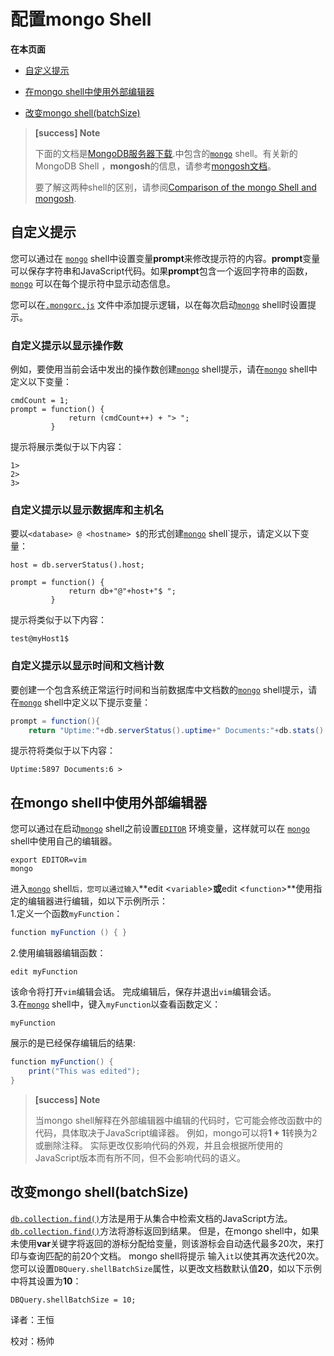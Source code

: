 
# 配置mongo Shell
**在本页面**<br />

* [自定义提示](#自定义)

* [在mongo shell中使用外部编辑器](#外部编辑器)

* [改变mongo shell(batchSize)](#changeSize)

>**[success] Note**
>
>下面的文档是[MongoDB服务器下载](https://www.mongodb.com/try/download/community?tck=docs_server).中包含的[`mongo`](https://docs.mongodb.com/master/reference/program/mongo/#bin.mongo) shell。有关新的MongoDB Shell ，**mongosh**的信息，请参考[mongosh文档](https://docs.mongodb.com/mongodb-shell/)。
>
>要了解这两种shell的区别，请参阅[Comparison of the mongo Shell and mongosh](https://docs.mongodb.com/master/mongo/#compare-mongosh-mongo).

## <span id="自定义">自定义提示</span>

您可以通过在 [`mongo`](https://docs.mongodb.com/master/reference/program/mongo/#bin.mongo)  shell中设置变量**prompt**来修改提示符的内容。**prompt**变量可以保存字符串和JavaScript代码。如果**prompt**包含一个返回字符串的函数，[`mongo`](https://docs.mongodb.com/master/reference/program/mongo/#bin.mongo) 可以在每个提示符中显示动态信息。

您可以在[`.mongorc.js`](https://docs.mongodb.com/master/reference/program/mongo/#mongo-mongorc-file) 文件中添加提示逻辑，以在每次启动[`mongo`](https://docs.mongodb.com/master/reference/program/mongo/#bin.mongo) shell时设置提示。

### **自定义提示以显示操作数**  

例如，要使用当前会话中发出的操作数创建[`mongo`](https://docs.mongodb.com/master/reference/program/mongo/#bin.mongo) shell提示，请在[`mongo`](https://docs.mongodb.com/master/reference/program/mongo/#bin.mongo) shell中定义以下变量：

```shell
cmdCount = 1;
prompt = function() {
             return (cmdCount++) + "> ";
         }
```

提示将展示类似于以下内容：

```shell
1>
2>
3>
```

### 自定义提示以显示数据库和主机名

要以`<database> @ <hostname> $`的形式创建[`mongo`](https://docs.mongodb.com/master/reference/program/mongo/#bin.mongo) shell`提示，请定义以下变量：<br />

```shell
host = db.serverStatus().host;

prompt = function() {
             return db+"@"+host+"$ ";
         }
```

提示将类似于以下内容：

```shell
test@myHost1$
```

### 自定义提示以显示时间和文档计数

要创建一个包含系统正常运行时间和当前数据库中文档数的[`mongo`](https://docs.mongodb.com/master/reference/program/mongo/#bin.mongo)  shell提示，请在[`mongo`](https://docs.mongodb.com/master/reference/program/mongo/#bin.mongo)  shell中定义以下提示变量：

```java
prompt = function(){
	return "Uptime:"+db.serverStatus().uptime+" Documents:"+db.stats().objects+" > "; }
```

提示符将类似于以下内容：

```shell
Uptime:5897 Documents:6 >
```

## <span id="外部编辑器">在mongo shell中使用外部编辑器</span>

您可以通过在启动[`mongo`](https://docs.mongodb.com/master/reference/program/mongo/#bin.mongo) shell之前设置[`EDITOR`](https://docs.mongodb.com/master/reference/program/mongo/#envvar-EDITOR) 环境变量，这样就可以在 [`mongo`](https://docs.mongodb.com/master/reference/program/mongo/#bin.mongo)  shell中使用自己的编辑器。

```shell
export EDITOR=vim
mongo
```

进入[`mongo`](https://docs.mongodb.com/master/reference/program/mongo/#bin.mongo) shell`后，您可以通过输入`**edit <`variable`>**或**edit <`function`>**使用指定的编辑器进行编辑，如以下示例所示：<br />
1.定义一个函数`myFunction`：

```java
function myFunction () { }
```

2.使用编辑器编辑函数：

```shell
edit myFunction
```

该命令将打开`vim`编辑会话。 完成编辑后，保存并退出`vim`编辑会话。<br />
3.在[`mongo`](https://docs.mongodb.com/master/reference/program/mongo/#bin.mongo) shell中，键入`myFunction`以查看函数定义：


```shell
myFunction
```

展示的是已经保存编辑后的结果:

```java
function myFunction() { 
	print("This was edited");
}
```

> **[success] Note**
>
> 当mongo shell解释在外部编辑器中编辑的代码时，它可能会修改函数中的代码，具体取决于JavaScript编译器。 例如，mongo可以将**1 + 1**转换为2或删除注释。 实际更改仅影响代码的外观，并且会根据所使用的JavaScript版本而有所不同，但不会影响代码的语义。

## <span id="changeSize">改变mongo shell(batchSize)</span>

[`db.collection.find()`](https://docs.mongodb.com/master/reference/method/db.collection.find/#db.collection.find)方法是用于从集合中检索文档的JavaScript方法。[`db.collection.find()`](https://docs.mongodb.com/master/reference/method/db.collection.find/#db.collection.find)方法将游标返回到结果。
 但是，在mongo shell中，如果未使用**var**关键字将返回的游标分配给变量，则该游标会自动迭代最多20次，来打印与查询匹配的前20个文档。  mongo shell将提示 输入`it`以使其再次迭代20次。
 您可以设置`DBQuery.shellBatchSize`属性，以更改文档数默认值**20**，如以下示例中将其设置为**10**：

```shell
DBQuery.shellBatchSize = 10;
```



译者：王恒

校对：杨帅